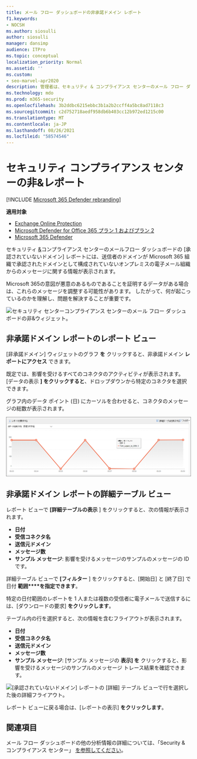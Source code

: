 ```yaml
---
title: メール フロー ダッシュボードの非承諾ドメイン レポート
f1.keywords:
- NOCSH
ms.author: siosulli
author: siosulli
manager: dansimp
audience: ITPro
ms.topic: conceptual
localization_priority: Normal
ms.assetid: ''
ms.custom:
- seo-marvel-apr2020
description: 管理者は、セキュリティ & コンプライアンス センターのメール フロー ダッシュボードで [非承諾ドメイン] レポートを使用して、送信者のドメインが Microsoft 365 で構成されていないオンプレミス組織からのメッセージを監視する方法について学習できます。
ms.technology: mdo
ms.prod: m365-security
ms.openlocfilehash: 3b2ddbc6215ebbc3b1a2b2ccff4a5bc8ad7118c3
ms.sourcegitcommit: c2d752718aedf958db6b403cc12b972ed1215c00
ms.translationtype: MT
ms.contentlocale: ja-JP
ms.lasthandoff: 08/26/2021
ms.locfileid: "58574546"
---
```

# <a name="non-accepted-domain-report-in-the-security--compliance-center"></a>セキュリティ コンプライアンス センターの非&レポート

[!INCLUDE [Microsoft 365 Defender rebranding](../includes/microsoft-defender-for-office.md)]

**適用対象**
- [Exchange Online Protection](exchange-online-protection-overview.md)
- [Microsoft Defender for Office 365 プラン 1 およびプラン 2](defender-for-office-365.md)
- [Microsoft 365 Defender](../defender/microsoft-365-defender.md)

セキュリティ [&](https://protection.office.com)コンプライアンス センターのメール[](mail-flow-insights-v2.md)フロー ダッシュボードの [承認されていないドメイン] レポートには、送信者のドメインが Microsoft 365 組織で承認されたドメインとして構成されていないオンプレミスの電子メール組織からのメッセージに関する情報が表示されます。

Microsoft 365の意図が悪意のあるものであることを証明するデータがある場合は、これらのメッセージを調整する可能性があります。 したがって、何が起こっているのかを理解し、問題を解決することが重要です。

![セキュリティ センターコンプライアンス センターのメール フロー ダッシュボードの非&ウィジェット。](../../media/mfi-non-accepted-domain-report-widget.png)

## <a name="report-view-for-the-non-accepted-domain-report"></a>非承諾ドメイン レポートのレポート ビュー

[非承諾ドメイン] ウィジェットのグラフ **を** クリックすると、非承諾ドメイン **レポートにアクセス** できます。

既定では、影響を受けるすべてのコネクタのアクティビティが表示されます。 [データの表示 **] をクリックすると**、ドロップダウンから特定のコネクタを選択できます。

グラフ内のデータ ポイント (日) にカーソルを合わせると、コネクタのメッセージの総数が表示されます。

![[承認されていないドメイン] レポートのレポート ビュー。](../../media/mfi-non-accepted-domain-report-overview-view.png)

## <a name="details-table-view-for-the-non-accepted-domain-report"></a>非承諾ドメイン レポートの詳細テーブル ビュー

レポート ビューで **[詳細テーブルの表示** ] をクリックすると、次の情報が表示されます。

- **日付**
- **受信コネクタ名**
- **送信元ドメイン**
- **メッセージ数**
- **サンプル メッセージ**: 影響を受けるメッセージのサンプルのメッセージの ID です。

詳細テーブル ビューで **[フィルター** ] をクリックすると、[開始日] と [終了日] で日付 **範囲****を指定できます**。

特定の日付範囲のレポートを 1 人または複数の受信者に電子メールで送信するには、[ダウンロードの要求] **をクリックします**。

テーブル内の行を選択すると、次の情報を含むフライアウトが表示されます。

- **日付**
- **受信コネクタ名**
- **送信元ドメイン**
- **メッセージ数**
- **サンプル メッセージ**: [サンプル メッセージの [](message-trace-scc.md)**表示] を** クリックすると、影響を受けるメッセージのサンプルのメッセージ トレース結果を確認できます。

![[承認されていないドメイン] レポートの [詳細] テーブル ビューで行を選択した後の詳細フライアウト。](../../media/mfi-non-accepted-domain-report-details-flyout.png)

レポート ビューに戻る場合は、[レポートの表示] **をクリックします**。

## <a name="related-topics"></a>関連項目

メール フロー ダッシュボードの他の分析情報の詳細については、「Security & コンプライアンス センター」 [を参照してください](mail-flow-insights-v2.md)。
